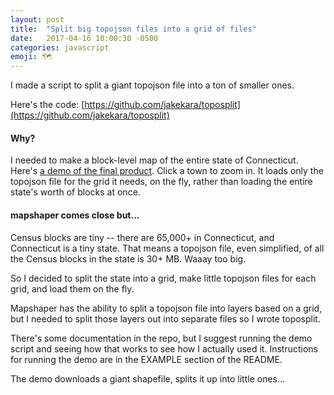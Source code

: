 ```yaml
---
layout: post
title:  "Split big topojson files into a grid of files"
date:   2017-04-16 10:00:30 -0500
categories: javascript
emoji: 🗺
---
```


I made a script to split a giant topojson file into a ton of smaller ones.

Here's the code: [https://github.com/jakekara/toposplit](https://github.com/jakekara/toposplit)

#### Why?

I needed to make a block-level map of the entire state of
Connecticut. Here's [a demo of the final
product](https://jakekara.github.io/block-zoom-ct/). Click a town to zoom
in. It loads only the topojson file for the grid it needs, on the fly,
rather than loading the entire state's worth of blocks at once.

#### mapshaper comes close but...

Census blocks are tiny -- there are 65,000+ in Connecticut, and Connecticut
is a tiny state. That means a topojson file, even simplified, of all the
Census blocks in the state is 30+ MB. Waaay too big.

So I decided to split the state into a grid, make little topojson files for
each grid, and load them on the fly.

Mapshaper has the ability to split a topojson file into layers based on a
grid, but I needed to split those layers out into separate files so I wrote
toposplit.

There's some documentation in the repo, but I suggest running the demo
script and seeing how that works to see how I actually used
it. Instructions for running the demo are in the EXAMPLE section of the
README.

The demo downloads a giant shapefile, splits it up into little ones...






